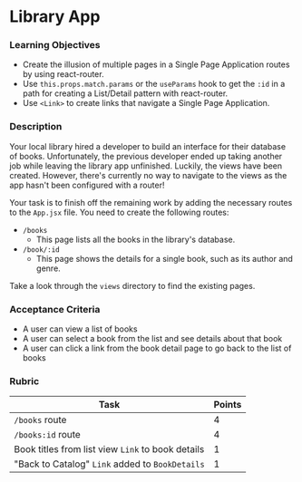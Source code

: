 # Library App

### Learning Objectives

- Create the illusion of multiple pages in a Single Page Application routes by using react-router.
- Use `this.props.match.params` or the `useParams` hook to get the `:id` in a path for creating a List/Detail pattern with react-router.
- Use `<Link>` to create links that navigate a Single Page Application.

### Description

Your local library hired a developer to build an interface for their database of books. Unfortunately, the previous developer ended up taking another job while leaving the library app unfinished. Luckily, the views have been created. However, there's currently no way to navigate to the views as the app hasn't been configured with a router!

Your task is to finish off the remaining work by adding the necessary routes to the `App.jsx` file. You need to create the following routes:

- `/books`
  - This page lists all the books in the library's database.
- `/book/:id`
  - This page shows the details for a single book, such as its author and genre.

Take a look through the `views` directory to find the existing pages.

### Acceptance Criteria

- A user can view a list of books
- A user can select a book from the list and see details about that book
- A user can click a link from the book detail page to go back to the list of books

### Rubric
 
| Task                                              | Points |
| ------------------------------------------------- | ------ |
| `/books` route                                    | 4      |
| `/books:id` route                                 | 4      |
| Book titles from list view `Link` to book details | 1      |
| "Back to Catalog" `Link` added to `BookDetails`   | 1      |
